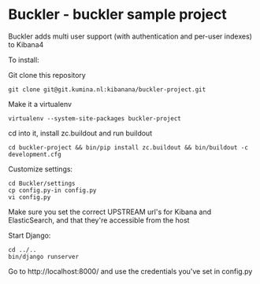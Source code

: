 Buckler - buckler sample project
==================================

Buckler adds multi user support (with authentication and per-user indexes)
to Kibana4

To install:

Git clone this repository

    git clone git@git.kumina.nl:kibanana/buckler-project.git

Make it a virtualenv

    virtualenv --system-site-packages buckler-project

cd into it, install zc.buildout and run buildout

    cd buckler-project && bin/pip install zc.buildout && bin/buildout -c development.cfg

Customize settings:

    cd Buckler/settings
    cp config.py-in config.py
    vi config.py

Make sure you set the correct UPSTREAM url's for Kibana and ElasticSearch, and that they're accessible from the host

Start Django:

    cd ../..
    bin/django runserver

Go to http://localhost:8000/ and use the credentials you've set in config.py
